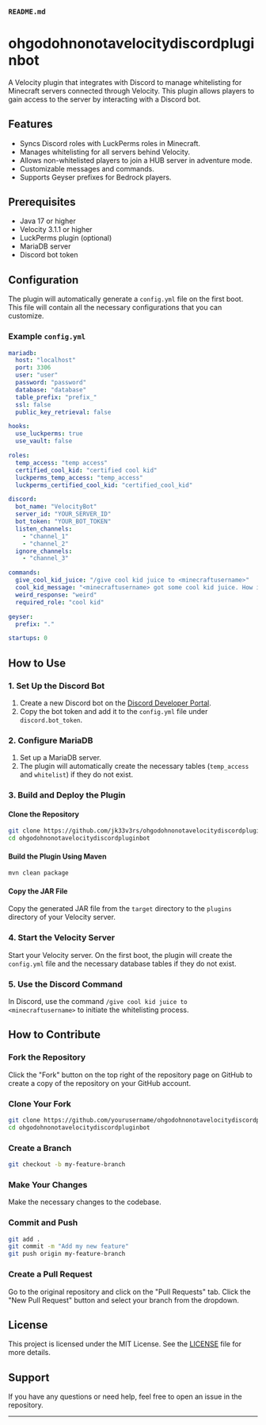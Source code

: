 ### `README.md`

# ohgodohnonotavelocitydiscordpluginbot

A Velocity plugin that integrates with Discord to manage whitelisting for Minecraft servers connected through Velocity. This plugin allows players to gain access to the server by interacting with a Discord bot.

## Features

- Syncs Discord roles with LuckPerms roles in Minecraft.
- Manages whitelisting for all servers behind Velocity.
- Allows non-whitelisted players to join a HUB server in adventure mode.
- Customizable messages and commands.
- Supports Geyser prefixes for Bedrock players.

## Prerequisites

- Java 17 or higher
- Velocity 3.1.1 or higher
- LuckPerms plugin (optional)
- MariaDB server
- Discord bot token

## Configuration

The plugin will automatically generate a `config.yml` file on the first boot. This file will contain all the necessary configurations that you can customize.

### Example `config.yml`

```yaml
mariadb:
  host: "localhost"
  port: 3306
  user: "user"
  password: "password"
  database: "database"
  table_prefix: "prefix_"
  ssl: false
  public_key_retrieval: false

hooks:
  use_luckperms: true
  use_vault: false

roles:
  temp_access: "temp access"
  certified_cool_kid: "certified cool kid"
  luckperms_temp_access: "temp_access"
  luckperms_certified_cool_kid: "certified_cool_kid"

discord:
  bot_name: "VelocityBot"
  server_id: "YOUR_SERVER_ID"
  bot_token: "YOUR_BOT_TOKEN"
  listen_channels:
    - "channel_1"
    - "channel_2"
  ignore_channels:
    - "channel_3"

commands:
  give_cool_kid_juice: "/give cool kid juice to <minecraftusername>"
  cool_kid_message: "<minecraftusername> got some cool kid juice. How is it?"
  weird_response: "weird"
  required_role: "cool kid"

geyser:
  prefix: "."

startups: 0
```

## How to Use

### 1. Set Up the Discord Bot

1. Create a new Discord bot on the [Discord Developer Portal](https://discord.com/developers/applications).
2. Copy the bot token and add it to the `config.yml` file under `discord.bot_token`.

### 2. Configure MariaDB

1. Set up a MariaDB server.
2. The plugin will automatically create the necessary tables (`temp_access` and `whitelist`) if they do not exist.

### 3. Build and Deploy the Plugin

#### Clone the Repository

```bash
git clone https://github.com/jk33v3rs/ohgodohnonotavelocitydiscordpluginbot.git
cd ohgodohnonotavelocitydiscordpluginbot
```

#### Build the Plugin Using Maven

```bash
mvn clean package
```

#### Copy the JAR File

Copy the generated JAR file from the `target` directory to the `plugins` directory of your Velocity server.

### 4. Start the Velocity Server

Start your Velocity server. On the first boot, the plugin will create the `config.yml` file and the necessary database tables if they do not exist.

### 5. Use the Discord Command

In Discord, use the command `/give cool kid juice to <minecraftusername>` to initiate the whitelisting process.

## How to Contribute

### Fork the Repository

Click the "Fork" button on the top right of the repository page on GitHub to create a copy of the repository on your GitHub account.

### Clone Your Fork

```bash
git clone https://github.com/yourusername/ohgodohnonotavelocitydiscordpluginbot.git
cd ohgodohnonotavelocitydiscordpluginbot
```

### Create a Branch

```bash
git checkout -b my-feature-branch
```

### Make Your Changes

Make the necessary changes to the codebase.

### Commit and Push

```bash
git add .
git commit -m "Add my new feature"
git push origin my-feature-branch
```

### Create a Pull Request

Go to the original repository and click on the "Pull Requests" tab. Click the "New Pull Request" button and select your branch from the dropdown.

## License

This project is licensed under the MIT License. See the [LICENSE](LICENSE) file for more details.

## Support

If you have any questions or need help, feel free to open an issue in the repository.

---
